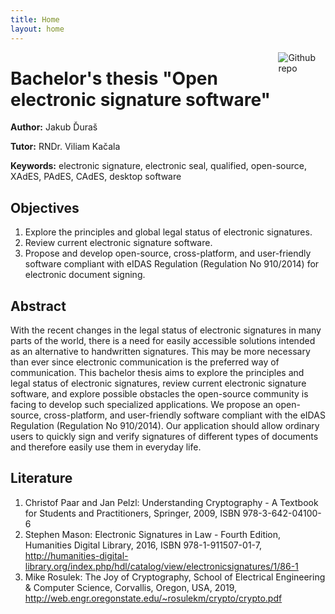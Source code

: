 ```yaml
---
title: Home
layout: home
---
```


[<img src="https://simpleicons.org/icons/github.svg" style="max-width:15%;min-width:40px;float:right;" alt="Github repo" />](https://github.com/durasj/bachelor-thesis)

# Bachelor's thesis "Open electronic signature software"
**Author:** Jakub Ďuraš

**Tutor:** RNDr. Viliam Kačala

**Keywords:** electronic signature, electronic seal, qualified, open-source, XAdES, PAdES, CAdES, desktop software

## Objectives
1. Explore the principles and global legal status of electronic signatures.
2. Review current electronic signature software.
3. Propose and develop open-source, cross-platform, and user-friendly software compliant with eIDAS Regulation (Regulation No 910/2014) for electronic document signing.

## Abstract
With the recent changes in the legal status of electronic signatures in many parts of the world, there is a need for easily accessible solutions intended as an alternative to handwritten signatures. This may be more necessary than ever since electronic communication is the preferred way of communication. This bachelor thesis aims to explore the principles and legal status of electronic signatures, review current electronic signature software, and explore possible obstacles the open-source community is facing to develop such specialized applications. We propose an open-source, cross-platform, and user-friendly software compliant with the eIDAS Regulation (Regulation No 910/2014). Our application should allow ordinary users to quickly sign and verify signatures of different types of documents and therefore easily use them in everyday life.

## Literature
1. Christof Paar and Jan Pelzl: Understanding Cryptography - A Textbook for Students and Practitioners, Springer, 2009, ISBN 978-3-642-04100-6
2. Stephen Mason: Electronic Signatures in Law - Fourth Edition, Humanities Digital Library, 2016, ISBN 978-1-911507-01-7, http://humanities-digital-library.org/index.php/hdl/catalog/view/electronicsignatures/1/86-1
3. Mike Rosulek: The Joy of Cryptography, School of Electrical Engineering & Computer Science, Corvallis, Oregon, USA, 2019, http://web.engr.oregonstate.edu/~rosulekm/crypto/crypto.pdf
